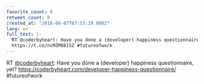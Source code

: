 ```yaml
---
favorite_count: 0
retweet_count: 0
created_at: "2018-08-07T07:53:29.000Z"
lang: en
full_text: |-
  RT @coderbyheart: Have you done a (developer) happiness questionnaire, yet?
  https://t.co/ncMZM8815Z #futureofwork
---
```


RT [@coderbyheart](https://twitter.com/coderbyheart): Have you done a
(developer) happiness questionnaire, yet?
<https://coderbyheart.com/developer-happiness-questionnaire/> #futureofwork
